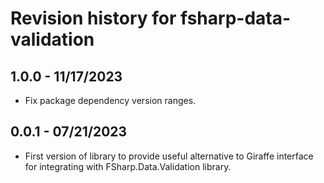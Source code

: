 # Revision history for fsharp-data-validation

## 1.0.0 - 11/17/2023

* Fix package dependency version ranges.

## 0.0.1 - 07/21/2023

* First version of library to provide useful alternative to Giraffe interface for integrating with FSharp.Data.Validation library.
